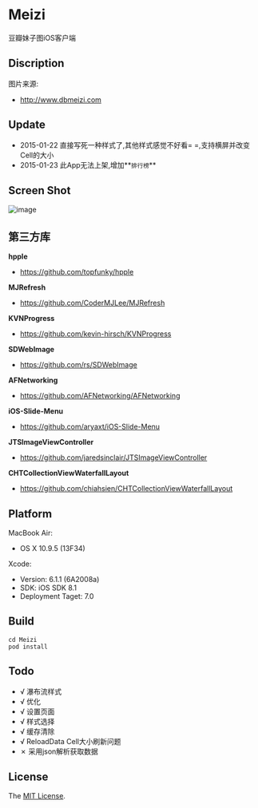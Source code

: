 Meizi
=====

豆瓣妹子图iOS客户端

Discription
---
图片来源:

- http://www.dbmeizi.com

Update
---
- 2015-01-22 直接写死一种样式了,其他样式感觉不好看= =,支持横屏并改变Cell的大小
- 2015-01-23 此App无法上架,增加**`排行榜`**

Screen Shot
---
![image](https://raw.githubusercontent.com/Sunnyyoung/Meizi/master/ScreenShot/Screen%20Shot.png)

第三方库
---
**hpple**
 
- https://github.com/topfunky/hpple

**MJRefresh**

- https://github.com/CoderMJLee/MJRefresh

**KVNProgress**

- https://github.com/kevin-hirsch/KVNProgress

**SDWebImage**

- https://github.com/rs/SDWebImage

**AFNetworking**

- https://github.com/AFNetworking/AFNetworking

**iOS-Slide-Menu**

- https://github.com/aryaxt/iOS-Slide-Menu

**JTSImageViewController**

- https://github.com/jaredsinclair/JTSImageViewController

**CHTCollectionViewWaterfallLayout**

- https://github.com/chiahsien/CHTCollectionViewWaterfallLayout

Platform
---
MacBook Air:

- OS X 10.9.5 (13F34)

Xcode:

- Version: 6.1.1 (6A2008a)
- SDK: iOS SDK 8.1
- Deployment Taget: 7.0

Build
---
```
cd Meizi
pod install
```

Todo
---
- √ 瀑布流样式
- √ 优化
- √ 设置页面
- √ 样式选择
- √ 缓存清除
- √ ReloadData Cell大小刷新问题
- ✗ 采用json解析获取数据

License
---
The [MIT License](LICENSE).
